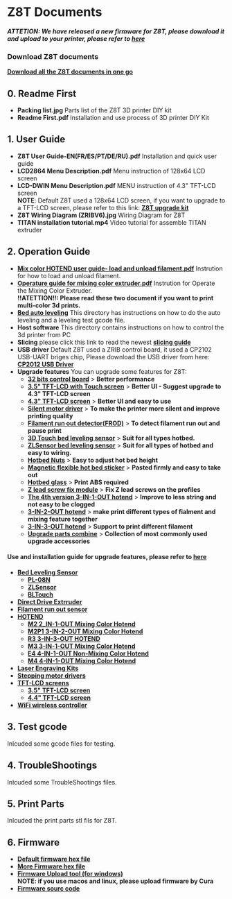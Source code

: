# Z8T Documents
***ATTETION: We have released a new firmware for Z8T, please download it and upload to your printer, please refer to [here](https://github.com/ZONESTAR3D/Firmware/tree/master/Z8/Z8T/ZRIBV6(default)/Firmware/V2.0.0/LCD12864)***
### Download Z8T documents
[**Download all the Z8T documents in one go**](https://downgit.github.io/#/home?url=https:%2F%2Fgithub.com%2FZONESTAR3D%2FZ9%2Ftree%2Fmain%2FZ8T)     
## 0. Readme First
- **Packing list.jpg** Parts list of the Z8T 3D printer DIY kit    
- **Readme First.pdf** Installation and use process of 3D printer DIY Kit  
## 1. User Guide
- **Z8T User Guide-EN(FR/ES/PT/DE/RU).pdf**  Installation and quick user guide  
- **LCD2864 Menu Description.pdf** Menu instruction of 128x64 LCD screen    
- **LCD-DWIN Menu Description.pdf** MENU instruction of 4.3" TFT-LCD screen   
**NOTE**: Default Z8T used a 128x64 LCD screen, if you want to upgrade to a TFT-LCD screen, please refer to this link: [**Z8T upgrade kit**](https://www.aliexpress.com/item/1005002019863241.html)   
- **Z8T Wiring Diagram (ZRIBV6).jpg**  Wiring Diagram for Z8T  
- **TITAN installation tutorial.mp4**  Video tutorial for assemble TITAN extruder  
## 2. Operation Guide 
- [**Mix color HOTEND user guide- load and unload filament.pdf**](https://github.com/ZONESTAR3D/Z8T/blob/main/2.%20Operation%20Guide/Mix%20Color%20HOTEND%20User%20Guide-%20load%20and%20unload%20filament.pdf) Instrution for how to load and unload filament.  
- [**Operature guide for mixing color extruder.pdf**](https://github.com/ZONESTAR3D/Z8T/blob/main/2.%20Operation%20Guide/Operature%20guide%20for%20Mixing%20Color%20Extruder%20V1_3%20-EN.pdf)  Instrution for Operate the Mixing Color Extruder.   
**!!ATETTION!!: Please read these two document if you want to print multi-color 3d prints.**  
- [**Bed auto leveling**](https://github.com/ZONESTAR3D/Upgrade-kit-guide/tree/main/Bed%20Leveling%20Sensor) This directory has instructions on how to do the auto leveling and a leveling test gcode file.    
- **Host software** This directory contains instructions on how to control the 3d printer from PC  
- **Slicing** please click this link to read the newest [**slicing guide**](https://github.com/ZONESTAR3D/Slicing-Guide)  
- **USB driver** Default Z8T used a ZRIB control board, it used a CP2102 USB-UART briges chip, Please download the USB driver from here:
[**CP2012 USB Driver**](https://www.silabs.com/interface/usb-bridges/classic/device.cp2102)   
- **Upgrade features** You can upgrade some features for Z8T:
  - [**32 bits control board**](https://www.aliexpress.com/item/1005001300737027.html) > **Better performance**   
  - [**3.5" TFT-LCD with Touch screen**](https://www.aliexpress.com/item/1005001314076252.html) > **Better UI - Suggest upgrade to 4.3" TFT-LCD screen**
  - [**4.3" TFT-LCD screen**](https://www.aliexpress.com/item/1005002378065646.html) > **Better UI and easy to use**
  - [**Silent motor driver**](https://www.aliexpress.com/item/4000596369015.html) > **To make the printer more silent and improve printing quality**
  - [**Filament run out detector(FROD)**](https://www.aliexpress.com/item/4001309957376.html)  > **To detect filament run out and pause print**
  - [**3D Touch bed leveling sensor**](https://www.aliexpress.com/item/1005001464420529.html) > **Suit for all types hotbed.**
  - [**ZLSensor bed leveling sensor**](https://www.aliexpress.com/item/1005002865311470.html) > **Suit for all types of hotbed and easy to wiring.**
  - [**Hotbed Nuts**](https://www.aliexpress.com/item/4000726717520.html) > **Easy to adjust hot bed height** 
  - [**Magnetic flexible hot bed sticker**](https://www.aliexpress.com/item/4000793898821.html)  > **Pasted firmly and easy to take out**
  - [**Hotbed glass**](https://www.aliexpress.com/item/4001317243160.html) > **Print ABS required**       
  - [**Z lead screw fix module**](https://www.aliexpress.com/item/1005002401708373.html) > **Fix Z lead screws on the profiles**
  - [**The 4th version 3-IN-1-OUT hotend**](https://www.aliexpress.com/item/1005001635908007.html) > **Improve to less string and not easy to be clogged**  
  - [**3-IN-2-OUT hotend**](https://www.aliexpress.com/item/1005001275429959.html) > **make print different types of fialment and mixing feature together**  
  - [**3-IN-3-OUT hotend**](https://www.aliexpress.com/item/1005001275429959.html)  > **Support to print different filament**          
  - [**Upgrade parts combine**](https://www.aliexpress.com/item/1005002019863241.html)  > **Collection of most commonly used upgrade accessories**   
#### Use and installation guide for upgrade features, please refer to [here](https://github.com/ZONESTAR3D/Upgrade-kit-guide)  
- [**Bed Leveling Sensor**](https://github.com/ZONESTAR3D/Upgrade-kit-guide/tree/main/Bed%20Leveling%20Sensor)
	- [**PL-08N**](https://github.com/ZONESTAR3D/Upgrade-kit-guide/tree/main/Bed%20Leveling%20Sensor/Proximity%20Sensor%20(PL-08N))
	- [**ZLSensor**](https://github.com/ZONESTAR3D/Upgrade-kit-guide/tree/main/Bed%20Leveling%20Sensor/ZL-Sensor)
	- [**BLTouch**](https://github.com/ZONESTAR3D/Upgrade-kit-guide/tree/main/Bed%20Leveling%20Sensor/BLtouch(3D%20Touch))
- [**Direct Drive Extrruder**](https://github.com/ZONESTAR3D/Upgrade-kit-guide/tree/main/Direct%20Drive%20Extrruder)
- [**Filament run out sensor**](https://github.com/ZONESTAR3D/Upgrade-kit-guide/tree/main/FROD)
- [**HOTEND**](https://github.com/ZONESTAR3D/Upgrade-kit-guide/tree/main/HOTEND)
	- [**M2 2_IN-1-OUT Mixing Color Hotend**](https://github.com/ZONESTAR3D/Upgrade-kit-guide/tree/main/HOTEND/M2%202_IN-1-OUT%20Mixing%20Color%20Hotend)
	- [**M2P1 3-IN-2-OUT Mixing Color Hotend**](https://github.com/ZONESTAR3D/Upgrade-kit-guide/tree/main/HOTEND/M2P1%20%203-IN-2-OUT%20Mixing%20Color%20Hotend)
	- [**R3 3-IN-3-OUT HOTEND**](https://github.com/ZONESTAR3D/Upgrade-kit-guide/tree/main/HOTEND/R3%203-IN-3-OUT%20HOTEND)
	- [**M3 3-IN-1-OUT Mixing Color Hotend**](https://github.com/ZONESTAR3D/Upgrade-kit-guide/tree/main/HOTEND/M3%20%203-IN-1-OUT%20Mixing%20Color%20Hotend)
	- [**E4 4-IN-1-OUT Non-Mixing Color Hotend**](https://github.com/ZONESTAR3D/Upgrade-kit-guide/tree/main/HOTEND/E4%204-IN-1-OUT%20Non-Mixing%20Color%20Hotend)
	- [**M4 4-IN-1-OUT Mixing Color Hotend**](https://github.com/ZONESTAR3D/Upgrade-kit-guide/tree/main/HOTEND/M4%20%204-IN-1-OUT%20Mixing%20Color%20Hotend)	
- [**Laser Engraving Kits**](https://github.com/ZONESTAR3D/Upgrade-kit-guide/tree/main/Laser%20Engraving)
- [**Stepping motor drivers**](https://github.com/ZONESTAR3D/Upgrade-kit-guide/tree/main/Motor%20Drive%20Module)
- [**TFT-LCD screens**](https://github.com/ZONESTAR3D/Upgrade-kit-guide/tree/main/TFT-LCD)
	- [**3.5" TFT-LCD screen**](https://github.com/ZONESTAR3D/Upgrade-kit-guide/tree/main/TFT-LCD/TFTLCD35-MK)
	- [**4.4" TFT-LCD screen**](https://github.com/ZONESTAR3D/Upgrade-kit-guide/tree/main/TFT-LCD/LCD-DWIN)  
- [**WiFi wireless controller**](https://github.com/ZONESTAR3D/Upgrade-kit-guide/tree/main/WiFi)  
## 3. Test gcode
Inlcuded some gcode files for testing.  
## 4. TroubleShootings
Inlcuded some TroubleShootings files. 
## 5. Print Parts
Inlcuded the print parts stl fils for Z8T.
## 6. Firmware 
- [**Default firmware hex file**](https://github.com/ZONESTAR3D/Firmware/tree/master/Z8/Z8T/ZRIBV6(default)/Firmware/V2.0.0/LCD12864)     
- [**More Firmware hex file**](https://github.com/ZONESTAR3D/Firmware/tree/master/Z8/Z8T)  
- [**Firmware Upload tool (for windows)**](https://github.com/ZONESTAR3D/Firmware/tree/master/Firmware%20Upload%20tools%20for%20ZRIB%20and%20ZMIB)   
**NOTE: if you use macos and linux, please upload firmware by Cura**   
- [**Firmware sourc code**](https://github.com/ZONESTAR3D/source-code-for-3d-printer)

   
